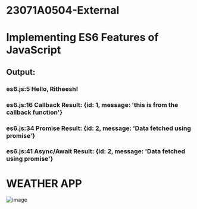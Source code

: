 # 23071A0504-External
# Implementing ES6 Features of JavaScript


## Output:
### es6.js:5 Hello, Ritheesh!
### es6.js:16 Callback Result: {id: 1, message: 'this is from the callback function'}
### es6.js:34 Promise Result: {id: 2, message: 'Data fetched using promise'}
### es6.js:41 Async/Await Result: {id: 2, message: 'Data fetched using promise'}

# WEATHER APP

![image](https://github.com/user-attachments/assets/1a790985-cffe-4370-9aab-77a5bd999cbc)


